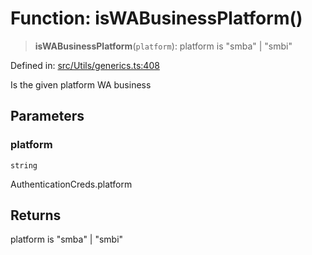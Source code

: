 # Function: isWABusinessPlatform()

> **isWABusinessPlatform**(`platform`): platform is "smba" \| "smbi"

Defined in: [src/Utils/generics.ts:408](https://github.com/Fokusdotid/bail/blob/c270ba4454f95d50cec87a9d90b03360fac7058e/src/Utils/generics.ts#L408)

Is the given platform WA business

## Parameters

### platform

`string`

AuthenticationCreds.platform

## Returns

platform is "smba" \| "smbi"
